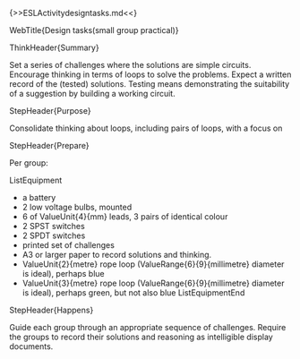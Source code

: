 {>>ESLActivitydesigntasks.md<<}

WebTitle{Design tasks(small group practical)}

ThinkHeader{Summary}

Set a series of challenges where the solutions are simple circuits. Encourage thinking in terms of loops to solve the problems. Expect a  written record of the (tested) solutions. Testing means demonstrating the suitability of a suggestion by building a working circuit.

StepHeader{Purpose}

Consolidate thinking about loops, including pairs of loops, with a focus on 

StepHeader{Prepare}

Per group:

ListEquipment
- a battery
- 2 low voltage bulbs, mounted 
- 6 of ValueUnit{4}{mm} leads, 3 pairs of identical colour
-  2 SPST switches
-  2 SPDT switches
- printed set of challenges
- A3 or larger paper to record solutions and thinking.
- ValueUnit{2}{metre} rope loop (ValueRange{6}{9}{millimetre} diameter is ideal), perhaps blue
- ValueUnit{3}{metre} rope loop (ValueRange{6}{9}{millimetre} diameter is ideal), perhaps green, but not also blue
ListEquipmentEnd

StepHeader{Happens}

Guide each group through an appropriate sequence of challenges. Require the groups to record their solutions and reasoning as intelligible display documents.
